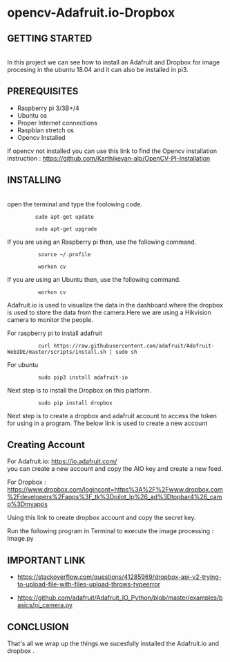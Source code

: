 # opencv-Adafruit.io-Dropbox



## GETTING STARTED
        
   <br>In this project we can see how to install an Adafruit and Dropbox for image procesing in the ubuntu 18.04 and it can also be installed in pi3.</br>
   
   
   ## PREREQUISITES
 
   - Raspberry pi 3/3B+/4
   - Ubuntu os
   - Proper Internet connections
   - Raspbian stretch os
   - Opencv Installed
   
   If opencv not installed you can use this link to find the Opencv installation instruction : https://github.com/Karthikeyan-alp/OpenCV-PI-Installation
   
   ## INSTALLING
   
   <br> open the terminal and type the foolowing code.
   
             sudo apt-get update
      
             sudo apt-get upgrade
             
If you are using an Raspberry pi then, use the following command.

              source ~/.profile
              
              workon cv
      
If you are using an Ubuntu then, use the following command.    

              workon cv
              
Adafruit.io is used to visualize the data in the dashboard.where the dropbox is used to store the data from the camera.Here we are using a Hikvision camera to monitor the people.

For raspberry pi to install adafruit
             
              curl https://raw.githubusercontent.com/adafruit/Adafruit-WebIDE/master/scripts/install.sh | sudo sh
              
For  ubuntu
              
              sudo pip3 install adafruit-io
              
Next step is to install the Dropbox on this platform.

              sudo pip install dropbox
              
              
 Next step is to create a dropbox and adafruit account to access the token for using in a program. The below link is used to create a new account
 
 ## Creating Account
 
For Adafruit.io: https://io.adafruit.com/
 <br> you can create a new account and copy the AIO key and create a new feed.
 
For Dropbox : https://www.dropbox.com/logincont=https%3A%2F%2Fwww.dropbox.com%2Fdevelopers%2Fapps%3F_tk%3Dpilot_lp%26_ad%3Dtopbar4%26_camp%3Dmyapps
 
 Using this link to create dropbox account and copy the secret key.
 
 Run the following program in Terminal to execute the image processing : Image.py
 
 ## IMPORTANT LINK
 
 - https://stackoverflow.com/questions/41285969/dropbox-api-v2-trying-to-upload-file-with-files-upload-throws-typeerror
 
 - https://github.com/adafruit/Adafruit_IO_Python/blob/master/examples/basics/pi_camera.py
 
 ## CONCLUSION

That's all we wrap up the things.we sucesfully installed the Adafruit.io and dropbox .
 
              
